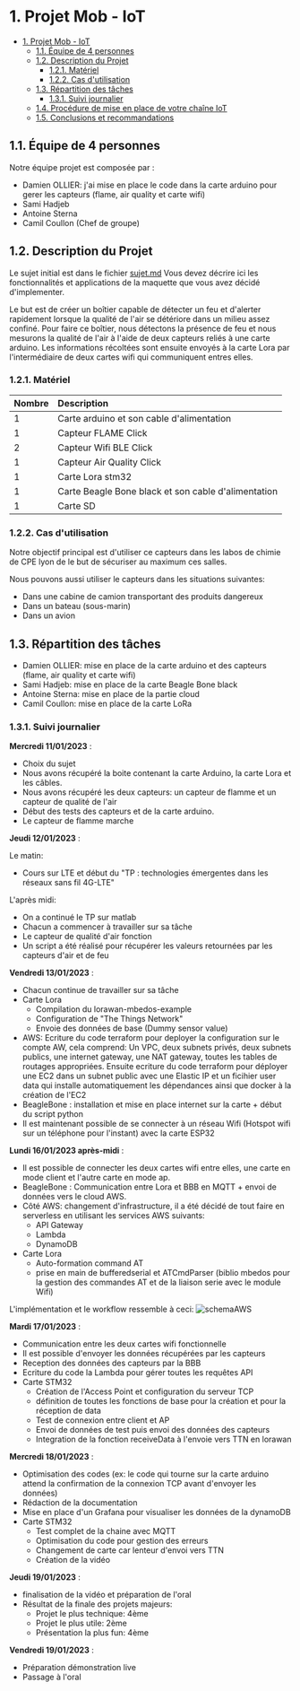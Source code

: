 
# 1. Projet Mob - IoT
- [1. Projet Mob - IoT](#1-projet-mob---iot)
  - [1.1. Équipe de 4 personnes](#11-équipe-de-4-personnes)
  - [1.2. Description du Projet](#12-description-du-projet)
    - [1.2.1. Matériel](#121-matériel)
    - [1.2.2. Cas d'utilisation](#122-cas-dutilisation)
  - [1.3. Répartition des tâches](#13-répartition-des-tâches)
    - [1.3.1. Suivi journalier](#131-suivi-journalier)
  - [1.4. Procédure de mise en place de votre chaîne IoT](#14-procédure-de-mise-en-place-de-votre-chaîne-iot)
  - [1.5. Conclusions et recommandations](#15-conclusions-et-recommandations)

## 1.1. Équipe de 4 personnes
Notre équipe projet est composée par :

- Damien OLLIER: j'ai mise en place le code dans la carte arduino pour gerer les capteurs (flame, air quality et carte wifi)
- Sami Hadjeb
- Antoine Sterna
- Camil Coullon (Chef de groupe)

## 1.2. Description du Projet

Le sujet initial est dans le fichier [sujet.md](sujet.md)
Vous devez décrire ici les fonctionnalités et applications de la maquette que vous avez décidé d'implementer.

Le but est de créer un boîtier capable de détecter un feu et d'alerter rapidement lorsque la qualité de l'air se détériore dans un milieu assez confiné. Pour faire ce boîtier, nous détectons la présence de feu et nous mesurons la qualité de l'air à l'aide de deux capteurs reliés à une carte arduino. Les informations récoltées sont ensuite envoyés à la carte Lora par l'intermédiaire de deux cartes wifi qui communiquent entres elles.

### 1.2.1. Matériel
| Nombre         | Description        |
| ---          | :---         |
|     1    |    Carte arduino et son cable d'alimentation    |
|   1      |        Capteur FLAME Click |
|   2      |        Capteur Wifi BLE Click |
|   1      |        Capteur Air Quality Click |
|  1       |     Carte Lora  stm32  |
|       1  |      Carte Beagle Bone black  et son cable d'alimentation |
|    1     |   Carte SD      |

### 1.2.2. Cas d'utilisation

Notre objectif principal est d'utiliser ce capteurs dans les labos de chimie de CPE lyon de le but de sécuriser au maximum ces salles.

Nous pouvons aussi utiliser le capteurs dans les situations suivantes:
- Dans une cabine de camion transportant des produits dangereux
- Dans un bateau (sous-marin)
- Dans un avion

## 1.3. Répartition des tâches

- Damien OLLIER: mise en place de la carte arduino et des capteurs (flame, air quality et carte wifi)
- Sami Hadjeb: mise en place de la carte Beagle Bone black
- Antoine Sterna: mise en place de la partie cloud
- Camil Coullon: mise en place de la carte LoRa

### 1.3.1. Suivi journalier

**Mercredi 11/01/2023** :
- Choix du sujet
- Nous avons récupéré la boite contenant la carte Arduino, la carte Lora et les câbles.
- Nous avons récupéré les deux capteurs: un capteur de flamme et un capteur de qualité de l'air
- Début des tests des capteurs et de la carte arduino.
- Le capteur de flamme marche

**Jeudi 12/01/2023** :

Le matin:
- Cours sur LTE et début du "TP : technologies émergentes dans les réseaux sans fil 4G-LTE"

L'après midi:
- On a continué le TP sur matlab 
- Chacun a commencer à travailler sur sa tâche
- Le capteur de qualité d'air fonction
- Un script a été réalisé pour récupérer les valeurs retournées par les capteurs d'air et de feu

**Vendredi 13/01/2023** :
- Chacun continue de travailler sur sa tâche
- Carte Lora
  - Compilation du lorawan-mbedos-example
  - Configuration de "The Things Network"
  - Envoie des données de base (Dummy sensor value)
- AWS: Ecriture du code terraform pour deployer la configuration sur le compte AW, cela comprend: Un VPC, deux subnets privés, deux subnets publics, une internet gateway, une NAT gateway, toutes les tables de routages appropriées. Ensuite ecriture du code terraform pour déployer une EC2 dans un subnet public avec une Elastic IP et un ficihier user data qui installe automatiquement les dépendances ainsi que docker à la création de l'EC2
- BeagleBone : installation et mise en place internet sur la carte + début du script python
- Il est maintenant possible de se connecter à un réseau Wifi (Hotspot wifi sur un téléphone pour l'instant) avec la carte ESP32

**Lundi 16/01/2023 après-midi** :
- Il est possible de connecter les deux cartes wifi entre elles, une carte en mode client et l'autre carte en mode ap.
- BeagleBone : Communication entre Lora et BBB en MQTT + envoi de données vers le cloud AWS.
- Côté AWS: changement d'infrastructure, il a été décidé de tout faire en serverless en utilisant les services AWS suivants: 
  - API Gateway
  - Lambda
  - DynamoDB
- Carte Lora
  - Auto-formation command AT
  - prise en main de bufferedserial et ATCmdParser (biblio mbedos pour la gestion des commandes AT et de la liaison serie avec le module Wifi)

L'implémentation et le workflow ressemble à ceci:
![schemaAWS](images/AWS%20schema.png)

**Mardi 17/01/2023** :

- Communication entre les deux cartes wifi fonctionnelle
- Il est possible d'envoyer les données récupérées par les capteurs
- Reception des données des capteurs par la BBB 
- Ecriture du code la Lambda pour gérer toutes les requêtes API
- Carte STM32
  - Création de l'Access Point et configuration du serveur TCP
  - définition de toutes les fonctions de base pour la création et pour la réception de data
  - Test de connexion entre client et AP
  - Envoi de données de test puis envoi des données des capteurs
  - Integration de la fonction receiveData à l'envoie vers TTN en lorawan

**Mercredi 18/01/2023** :

- Optimisation des codes (ex: le code qui tourne sur la carte arduino attend la confirmation de la connexion TCP avant d'envoyer les données)
- Rédaction de la documentation
- Mise en place d'un Grafana pour visualiser les données de la dynamoDB
- Carte STM32
  - Test complet de la chaine avec MQTT
  - Optimisation du code pour gestion des erreurs
  - Changement de carte car lenteur d'envoi vers TTN
  - Création de la vidéo
  

**Jeudi 19/01/2023** :

- finalisation de la vidéo et préparation de l'oral
- Résultat de la finale des projets majeurs:
  - Projet le plus technique: 4ème 
  - Projet le plus utile: 2ème
  - Présentation la plus fun: 4ème
  
**Vendredi 19/01/2023** :

- Préparation démonstration live
- Passage à l'oral
